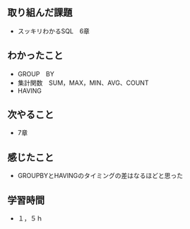 ## 取り組んだ課題
- スッキリわかるSQL　6章

## わかったこと
- GROUP　BY
- 集計関数　SUM，MAX，MIN、AVG、COUNT
- HAVING

## 次やること
- 7章

## 感じたこと
- GROUPBYとHAVINGのタイミングの差はなるほどと思った

## 学習時間
- １，５ｈ
